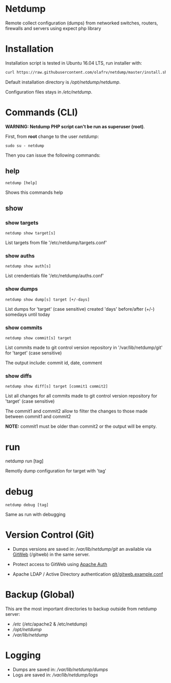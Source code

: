 # Netdump

Remote collect configuration (dumps) from networked switches, routers, firewalls and servers using expect php library

# Installation

Installation script is tested in Ubuntu 16.04 LTS, run installer with:

```bash
curl https://raw.githubusercontent.com/olafrv/netdump/master/install.sh | bash -
```

Default installation directory is */opt/netdump/netdump*.

Configuration files stays in */etc/netdump*.


# Commands (CLI)

**WARNING: Netdump PHP script can't be run as superuser (root)**.

First, from **root** change to the user *netdump*:

```
sudo su - netdump
```

Then you can issue the following commands:

## help

```
netdump [help]
```

Shows this commands help

## show

### show targets

```
netdump show target[s]
```

List targets from file '/etc/netdump/targets.conf'

### show auths

```
netdump show auth[s]
```

List crendentials file '/etc/netdump/auths.conf'

### show dumps

```
netdump show dump[s] target [+/-days]
```

List dumps for 'target' (case sensitive) created 'days' 
before/after (+/-) somedays until today

### show commits

```
netdump show commit[s] target
```

List commits made to git control version repository
in '/var/lib/netdump/git' for 'target' (case sensitive)

The output include: commit id, date, comment

### show diffs

```
netdump show diff[s] target [commit1 commit2]
```

List all changes for all commits made to git control
version repository for 'target' (case sensitive)

The commit1 and commit2 allow to filter the changes
to those made between commit1 and commit2

**NOTE:** commit1 must be older than commit2 or the output
will be empty.

# run

netdump run [tag]

Remotly dump configuration for target with 'tag'

# debug

```
netdump debug [tag]
```

Same as run with debugging

# Version Control (Git)

* Dumps versions are saved in: */var/lib/netdump/git* an available via [GitWeb](https://git-scm.com/docs/gitweb) (/gitweb) in the same server.

* Protect access to GitWeb using [Apache Auth](http://httpd.apache.org/docs/2.0/mod/mod_auth.html)

* Apache LDAP / Active Directory authentication [git/gitweb.example.conf](https://github.com/olafrv/netdump/tree/master/git)

# Backup (Global)

This are the most important directories to backup outside from netdump server:

* */etc* (/etc/apache2 & /etc/netdump)
* */opt/netdump*
* */var/lib/netdump*

# Logging

* Dumps are saved in: */var/lib/netdump/dumps*
* Logs are saved in: */var/lib/netdump/logs*


